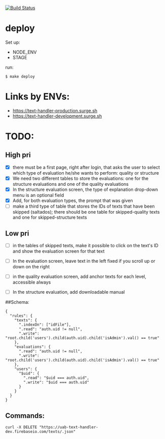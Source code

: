 [![Build Status](https://travis-ci.org/carlosvillu/UABTexthandler.svg?branch=master)](https://travis-ci.org/carlosvillu/UABTexthandler)

# deploy

Set up:

* NODE_ENV
* STAGE

run:

`$ make deploy`

# Links by ENVs:

* https://text-handler-production.surge.sh
* https://text-handler-development.surge.sh

# TODO:

## High pri
- [x] there must be a first page, right after login, that asks the user to select which type of evaluation he/she wants to perform: quality or structure
- [x] We need two different tables to store the evaluations: one for the structure evaluations and one of the quality evaluations
- [x] In the structure evaluation screen, the type of explanation drop-down menu is an optional field
- [x] Add, for both evaluation types, the prompt that was given
- [ ] make a third type of table that stores the IDs of texts that have been skipped (saltados); there should be one table for skipped-quality texts and one for skipped-structure texts

## Low pri
- [ ] in the tables of skipped texts,  make it possible to click on the text's ID and show the evaluation screen for that text
- [ ] In the evaluation screen, leave text in the left fixed if you scroll up or down on the right
- [ ] in the quality evaluation screen, add anchor texts for each level, accessible always
- [ ] In the structure evaluation, add downloadable manual


##Schema:
```
{
  "rules": {
    "texts": {
      ".indexOn": ["idFile"],
      ".read": "auth.uid != null",
      ".write": "root.child('users').child(auth.uid).child('isAdmin').val() == true"
    },
    "evaluations": {
      ".read": "auth.uid != null",
      ".write": "root.child('users').child(auth.uid).child('isAdmin').val() == true"
    },
    "users": {
      "$uid": {
        ".read": "$uid === auth.uid",
        ".write": "$uid === auth.uid"
      }
    }
  }
}
```

## Commands:

```
curl -X DELETE "https://uab-text-handler-dev.firebaseio.com/texts/.json"
```
